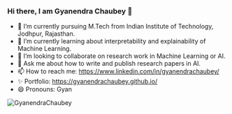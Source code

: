 ### Hi there, I am Gyanendra Chaubey 👋

<!--
**GyanendraChaubey/GyanendraChaubey** is a ✨ _special_ ✨ repository because its `README.md` (this file) appears on your GitHub profile.

Here are some ideas to get you started: -->

- 🔭 I’m currently pursuing M.Tech from Indian Institute of Technology, Jodhpur, Rajasthan. 
- 🌱 I’m currently learning about interpretability and explainability of Machine Learning.
- 👯 I’m looking to collaborate on research work in Machine Learning or AI. <!--- 🤔 I’m looking for help with Deep learning and NLP.-->
- 💬 Ask me about how to write and publish research papers in AI.
- 📫 How to reach me: https://www.linkedin.com/in/gyanendrachaubey/
- ✨ Portfolio: https://gyanendrachaubey.github.io/
- 😄 Pronouns: Gyan

<p align="left"> <img src="https://komarev.com/ghpvc/?username=GyanendraChaubey&label=Profile%20views&base=1000&color=0e75b6&style=flat-square" alt="GyanendraChaubey" /> </p>

